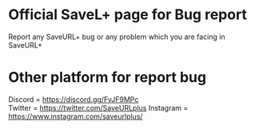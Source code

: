 # Official SaveL+ page for Bug report 

Report any SaveURL+ bug or any problem which you are facing in SaveURL+

# Other platform for report bug 

Discord = https://discord.gg/FvJF9MPc <br>
Twitter = https://twitter.com/SaveURLplus
Instagram = https://www.instagram.com/saveurlplus/


